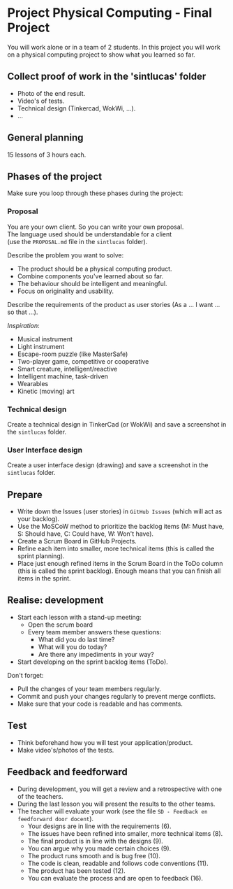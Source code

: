 # Project Physical Computing - Final Project
You will work alone or in a team of 2 students.
In this project you will work on a physical computing project to show what you learned so far.

## Collect proof of work in the 'sintlucas' folder
* Photo of the end result.
* Video's of tests.
* Technical design (Tinkercad, WokWi, ...).
* ...

## General planning
15 lessons of 3 hours each.

## Phases of the project
Make sure you loop through these phases during the project:

### Proposal 
You are your own client. So you can write your own proposal. \
The language used should be understandable for a client \
(use the `PROPOSAL.md` file in the `sintlucas` folder).

Describe the problem you want to solve:
 * The product should be a physical computing product.
 * Combine components you've learned about so far.
 * The behaviour should be intelligent and meaningful.
 * Focus on originality and usability.

Describe the requirements of the product as user stories (As a ... I want ... so that ...).

*Inspiration*:
* Musical instrument
* Light instrument
* Escape-room puzzle (like MasterSafe)
* Two-player game, competitive or cooperative
* Smart creature, intelligent/reactive
* Intelligent machine, task-driven
* Wearables
* Kinetic (moving) art

### Technical design
Create a technical design in TinkerCad (or WokWi) and save a screenshot in the `sintlucas` folder.

### User Interface design
Create a user interface design (drawing) and save a screenshot in the `sintlucas` folder.

## Prepare
* Write down the Issues (user stories) in `GitHub Issues` (which will act as your backlog).
* Use the MoSCoW method to prioritize the backlog items (M: Must have, S: Should have, C: Could have, W: Won't have).
* Create a Scrum Board in GitHub Projects.
* Refine each item into smaller, more technical items (this is called the sprint planning).
* Place just enough refined items in the Scrum Board in the ToDo column (this is called the sprint backlog).
  Enough means that you can finish all items in the sprint.
 
## Realise: development
* Start each lesson with a stand-up meeting:
  * Open the scrum board
  * Every team member answers these questions:
    * What did you do last time?
    * What will you do today?
    * Are there any impediments in your way?
* Start developing on the sprint backlog items (ToDo).

Don't forget:
* Pull the changes of your team members regularly.
* Commit and push your changes regularly to prevent merge conflicts.
* Make sure that your code is readable and has comments.

## Test
* Think beforehand how you will test your application/product.
* Make video's/photos of the tests.

## Feedback and feedforward
* During development, you will get a review and a retrospective with one of the teachers.
* During the last lesson you will present the results to the other teams.
* The teacher will evaluate your work (see the file `SD - Feedback en feedforward door docent`). 
  * Your designs are in line with the requirements (6).
  * The issues have been refined into smaller, more technical items (8).
  * The final product is in line with the designs (9).
  * You can argue why you made certain choices (9).
  * The product runs smooth and is bug free (10).
  * The code is clean, readable and follows code conventions (11).
  * The product has been tested (12).
  * You can evaluate the process and are open to feedback (16).

  
